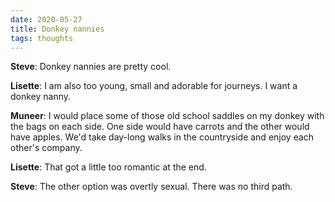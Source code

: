 ```yaml
---
date: 2020-05-27
title: Donkey nannies
tags: thoughts
---
```


**Steve**: Donkey nannies are pretty cool.

**Lisette**: I am also too young, small and adorable for journeys. I want a donkey nanny.

**Muneer**: I would place some of those old school saddles on my donkey with the bags on each side. One side would have carrots and the other would have apples. We'd take day-long walks in the countryside and enjoy each other's company.

**Lisette**: That got a little too romantic at the end.

**Steve**: The other option was overtly sexual. There was no third path.